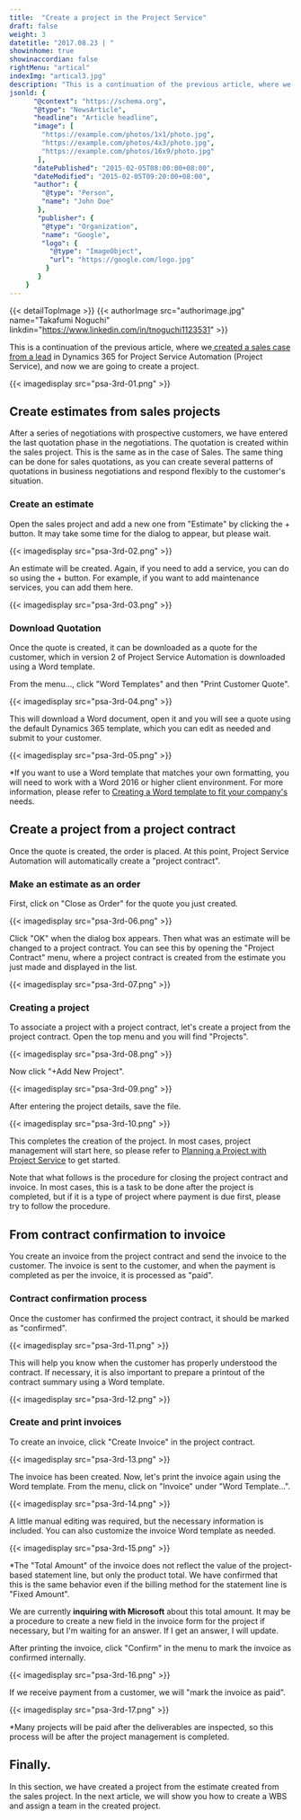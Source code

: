 ```yaml
---
title:  "Create a project in the Project Service"
draft: false
weight: 3
datetitle: "2017.08.23 | "
showinhome: true
showinaccordian: false
rightMenu: "artical"
indexImg: "artical3.jpg"
description: "This is a continuation of the previous article, where we[ created a sales case from a lead](https://www.andaze.com/en/dynamics365/managing-projects-in-dynamics-365/dynamics-psa-lead-to-opportunity/) in Dynamics 365 for Project Service Automation (Project Service), and now we are going to create a project."
jsonld: {
      "@context": "https://schema.org",
      "@type": "NewsArticle",
      "headline": "Article headline",
      "image": [
        "https://example.com/photos/1x1/photo.jpg",
        "https://example.com/photos/4x3/photo.jpg",
        "https://example.com/photos/16x9/photo.jpg"
       ],
      "datePublished": "2015-02-05T08:00:00+08:00",
      "dateModified": "2015-02-05T09:20:00+08:00",
      "author": {
        "@type": "Person",
        "name": "John Doe"
       },
       "publisher": {
        "@type": "Organization",
        "name": "Google",
        "logo": {
          "@type": "ImageObject",
          "url": "https://google.com/logo.jpg"
         }
       }
    }
---
```

{{< detailTopImage >}}
{{< authorImage src="authorimage.jpg" name="Takafumi Noguchi" linkdin="https://www.linkedin.com/in/tnoguchi1123531" >}}
<!-- Intro  -->
This is a continuation of the previous article, where we[ created a sales case from a lead](https://www.andaze.com/ja/dynamics365/managing-projects-in-dynamics-365/dynamics-psa-lead-to-opportunity/) in Dynamics 365 for Project Service Automation (Project Service), and now we are going to create a project.
<!-- Image= psa-3rd-01.png -->
{{< imagedisplay src="psa-3rd-01.png" >}}


## Create estimates from sales projects
After a series of negotiations with prospective customers, we have entered the last quotation phase in the negotiations. The quotation is created within the sales project. This is the same as in the case of Sales. The same thing can be done for sales quotations, as you can create several patterns of quotations in business negotiations and respond flexibly to the customer's situation.

### Create an estimate
Open the sales project and add a new one from "Estimate" by clicking the + button. It may take some time for the dialog to appear, but please wait.
<!-- Image= psa-3rd-02.png -->
{{< imagedisplay src="psa-3rd-02.png" >}}

An estimate will be created. Again, if you need to add a service, you can do so using the + button. For example, if you want to add maintenance services, you can add them here.
<!-- Image= psa-3rd-03.png -->
{{< imagedisplay src="psa-3rd-03.png" >}}

### Download Quotation
Once the quote is created, it can be downloaded as a quote for the customer, which in version 2 of Project Service Automation is downloaded using a Word template.

From the menu..., click "Word Templates" and then "Print Customer Quote".
<!-- Image= psa-3rd-04.png -->
{{< imagedisplay src="psa-3rd-04.png" >}}

This will download a Word document, open it and you will see a quote using the default Dynamics 365 template, which you can edit as needed and submit to your customer.
<!-- Image= psa-3rd-05.png -->
{{< imagedisplay src="psa-3rd-05.png" >}}

*If you want to use a Word template that matches your own formatting, you will need to work with a Word 2016 or higher client environment. For more information, please refer to [Creating a Word template to fit your company's]() needs.

## Create a project from a project contract
Once the quote is created, the order is placed. At this point, Project Service Automation will automatically create a "project contract".

### Make an estimate as an order
First, click on "Close as Order" for the quote you just created.
<!-- Image= psa-3rd-06.png -->
{{< imagedisplay src="psa-3rd-06.png" >}}

Click "OK" when the dialog box appears. Then what was an estimate will be changed to a project contract. You can see this by opening the "Project Contract" menu, where a project contract is created from the estimate you just made and displayed in the list.
<!-- Image= psa-3rd-07.png -->
{{< imagedisplay src="psa-3rd-07.png" >}}

### Creating a project
To associate a project with a project contract, let's create a project from the project contract. Open the top menu and you will find "Projects".
<!-- Image= psa-3rd-08.png -->
{{< imagedisplay src="psa-3rd-08.png" >}}

Now click "+Add New Project".
<!-- Image= psa-3rd-09.png -->
{{< imagedisplay src="psa-3rd-09.png" >}}

After entering the project details, save the file.
<!-- Image= psa-3rd-10.png -->
{{< imagedisplay src="psa-3rd-10.png" >}}

This completes the creation of the project. In most cases, project management will start here, so please refer to [Planning a Project with Project Service]() to get started.

Note that what follows is the procedure for closing the project contract and invoice. In most cases, this is a task to be done after the project is completed, but if it is a type of project where payment is due first, please try to follow the procedure.

## From contract confirmation to invoice
You create an invoice from the project contract and send the invoice to the customer. The invoice is sent to the customer, and when the payment is completed as per the invoice, it is processed as "paid".

### Contract confirmation process
Once the customer has confirmed the project contract, it should be marked as "confirmed".
<!-- Image= psa-3rd-11.png -->
{{< imagedisplay src="psa-3rd-11.png" >}}

This will help you know when the customer has properly understood the contract. If necessary, it is also important to prepare a printout of the contract summary using a Word template.
<!-- Image= psa-3rd-12.png -->
{{< imagedisplay src="psa-3rd-12.png" >}}

### Create and print invoices
To create an invoice, click "Create Invoice" in the project contract.
<!-- Image= psa-3rd-13.png -->
{{< imagedisplay src="psa-3rd-13.png" >}}

The invoice has been created. Now, let's print the invoice again using the Word template. From the menu, click on "Invoice" under "Word Template...".
<!-- Image= psa-3rd-14.png -->
{{< imagedisplay src="psa-3rd-14.png" >}}

A little manual editing was required, but the necessary information is included. You can also customize the invoice Word template as needed.
<!-- Image= psa-3rd-15.png -->
{{< imagedisplay src="psa-3rd-15.png" >}}

*The "Total Amount" of the invoice does not reflect the value of the project-based statement line, but only the product total. We have confirmed that this is the same behavior even if the billing method for the statement line is "Fixed Amount".

We are currently **inquiring with Microsoft** about this total amount. It may be a procedure to create a new field in the invoice form for the project if necessary, but I'm waiting for an answer. If I get an answer, I will update.

After printing the invoice, click "Confirm" in the menu to mark the invoice as confirmed internally.
<!-- Image= psa-3rd-16.png -->
{{< imagedisplay src="psa-3rd-16.png" >}}

If we receive payment from a customer, we will "mark the invoice as paid".
<!-- Image= psa-3rd-17.png -->
{{< imagedisplay src="psa-3rd-17.png" >}}

*Many projects will be paid after the deliverables are inspected, so this process will be after the project management is completed.

## Finally.
In this section, we have created a project from the estimate created from the sales project. In the next article, we will show you how to create a WBS and assign a team in the created project.   
&nbsp;